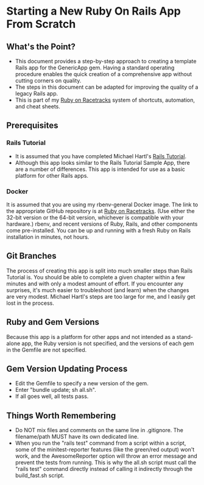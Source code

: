 # Starting a New Ruby On Rails App From Scratch

## What's the Point?
*  This document provides a step-by-step approach to creating a template Rails app for the GenericApp gem.  Having a standard operating procedure enables the quick creation of a comprehensive app without cutting corners on quality.
*  The steps in this document can be adapted for improving the quality of a legacy Rails app.
*  This is part of my [Ruby on Racetracks](http://www.rubyonracetracks.com/) system of shortcuts, automation, and cheat sheets.

## Prerequisites

### Rails Tutorial
*  It is assumed that you have completed Michael Hartl's [Rails Tutorial](https://www.railstutorial.org/).
*  Although this app looks similar to the Rails Tutorial Sample App, there are a number of differences.  This app is intended for use as a basic platform for other Rails apps.

### Docker
It is assumed that you are using my rbenv-general Docker image.  The link to the appropriate GitHub repository is at [Ruby on Racetracks](http://www.rubyonracetracks.com/).  (Use either the 32-bit version or the 64-bit version, whichever is compatible with your hardware.)  rbenv, and recent versions of Ruby, Rails, and other components come pre-installed.  You can be up and running with a fresh Ruby on Rails installation in minutes, not hours.

## Git Branches
The process of creating this app is split into much smaller steps than Rails Tutorial is.  You should be able to complete a given chapter within a few minutes and with only a modest amount of effort.  If you encounter any surprises, it's much easier to troubleshoot (and learn) when the changes are very modest.  Michael Hartl's steps are too large for me, and I easily get lost in the process.

## Ruby and Gem Versions
Because this app is a platform for other apps and not intended as a stand-alone app, the Ruby version is not specified, and the versions of each gem in the Gemfile are not specified.

## Gem Version Updating Process
*  Edit the Gemfile to specify a new version of the gem.
*  Enter "bundle update; sh all.sh".
*  If all goes well, all tests pass.

## Things Worth Remembering
* Do NOT mix files and comments on the same line in .gitignore.  The filename/path MUST have its own dedicated line.
* When you run the "rails test" command from a script within a script, some of the minitest-reporter features (like the green/red output) won't work, and the AwesomeReporter option will throw an error message and prevent the tests from running.  This is why the all.sh script must call the "rails test" command directly instead of calling it indirectly through the build_fast.sh script.
